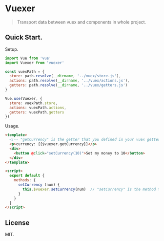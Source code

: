 # Vuexer

> Transport data between vuex and components in whole project.

## Quick Start.

Setup.

```javascript
import Vue from 'vue'
import Vuexer from 'vuexer'

const vuexPath = {
  store: path.resolve(__dirname, '../vuex/store.js'),
  actions: path.resolve(__dirname, '../vuex/actions.js'),
  getters: path.resolve(__dirname, '../vuex/getters.js')
}

Vue.use(Vuexer, {
  store: vuexPath.store,
  actions: vuexPath.actions,
  getters: vuexPath.getters
})
```

Usage.

```html
<template>
  <!-- "getCurrency" is the getter that you defined in your vuex getters. -->
  <p>currency: {{$vuexer.getCurrency}}</p>
  <div>
    <button @click="setCurrency(10)">Set my money to 10</button>
  </div>
</template>

<script>
  export default {
    methods: {
      setCurrency (num) {
        this.$vuexer.setCurrency(num)  // "setCurrency" is the method that you defined in your vuex actions.
      }
    }
  }
</script>
```

## License
MIT.
